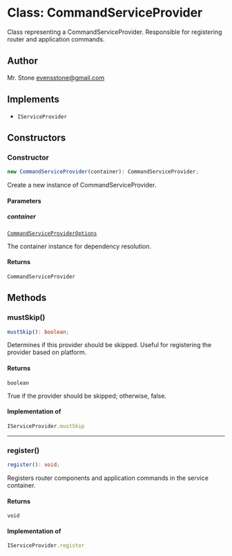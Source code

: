 # Class: CommandServiceProvider

Class representing a CommandServiceProvider.
Responsible for registering router and application commands.

## Author

Mr. Stone <evensstone@gmail.com>

## Implements

- `IServiceProvider`

## Constructors

### Constructor

```ts
new CommandServiceProvider(container): CommandServiceProvider;
```

Create a new instance of CommandServiceProvider.

#### Parameters

##### container

[`CommandServiceProviderOptions`](../interfaces/CommandServiceProviderOptions.md)

The container instance for dependency resolution.

#### Returns

`CommandServiceProvider`

## Methods

### mustSkip()

```ts
mustSkip(): boolean;
```

Determines if this provider should be skipped.
Useful for registering the provider based on platform.

#### Returns

`boolean`

True if the provider should be skipped; otherwise, false.

#### Implementation of

```ts
IServiceProvider.mustSkip
```

***

### register()

```ts
register(): void;
```

Registers router components and application commands in the service container.

#### Returns

`void`

#### Implementation of

```ts
IServiceProvider.register
```
